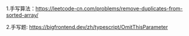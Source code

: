 1.手写算法：https://leetcode-cn.com/problems/remove-duplicates-from-sorted-array/

2.手写题: https://bigfrontend.dev/zh/typescript/OmitThisParameter

